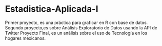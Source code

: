 # Estadistica-Aplicada-I
Primer proyecto, es una práctica para graficar en R con base de datos.
Segundo proyecto,es sobre Análisis Exploratorio de Datos usando la API de Twitter
Proyecto Final, es un análisis sobre el uso de Tecnología en los hogares mexicanos. 

